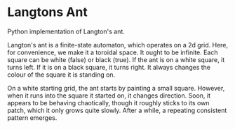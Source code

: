 # Langtons Ant
Python implementation of Langton's ant.

Langton's ant is a finite-state automaton, which operates on a 2d grid. Here, for convenience, we make it a toroidal space. It ought to be infinite. Each square can be white (false) or black (true). If the ant is on a white square, it turns left. If it is on a black square, it turns right. It always changes the colour of the square it is standing on.

On a white starting grid, the ant starts by painting a small square. However, when it runs into the square it started on, it changes direction. Soon, it appears to be behaving chaotically, though it roughly sticks to its own patch, which it only grows quite slowly. After a while, a repeating consistent pattern emerges.
